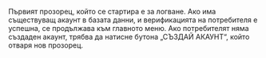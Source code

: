 Първият прозорец, който се стартира е за логване. Ако има съществуващ акаунт в базата данни, и верификацията на потребителя е успешна, се продължава към главното меню. Ако потребителят няма създаден акаунт, трябва да натисне бутона „СЪЗДАЙ АКАУНТ“, който отваря нов прозорец. 
